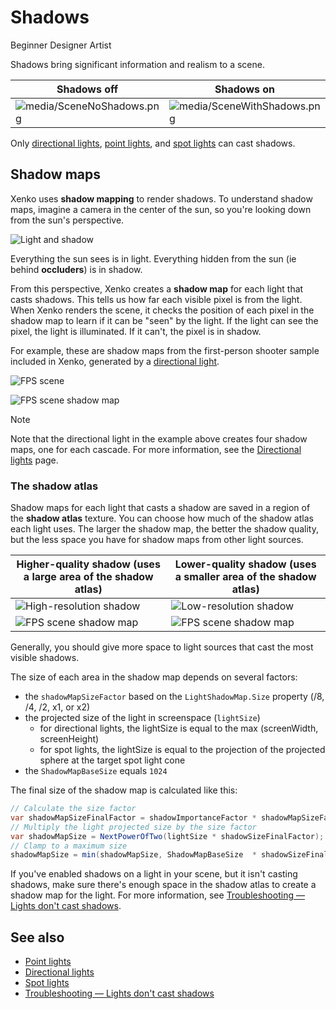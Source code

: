 # Shadows

<span class="label label-doc-level">Beginner</span>
<span class="label label-doc-audience">Designer</span>
<span class="label label-doc-audience">Artist</span>

Shadows bring significant information and realism to a scene.

| Shadows **off**                                          | Shadows **on**                                               |
| -------------------------------------------------------- | ------------------------------------------------------------ |
| ![media/SceneNoShadows.png](media/SceneNoShadows.png)  | ![media/SceneWithShadows.png](media/SceneWithShadows.png) 

Only [directional lights](directional-lights.md), [point lights](point-lights.md), and [spot lights](spot-lights.md) can cast shadows.

## Shadow maps

Xenko uses **shadow mapping** to render shadows. To understand shadow maps, imagine a camera in the center of the sun, so you're looking down from the sun's perspective.

![Light and shadow](media/light-and-shadow.png)

Everything the sun sees is in light. Everything hidden from the sun (ie behind **occluders**) is in shadow.

From this perspective, Xenko creates a **shadow map** for each light that casts shadows. This tells us how far each visible pixel is from the light. When Xenko renders the scene, it checks the position of each pixel in the shadow map to learn if it can be "seen" by the light. If the light can see the pixel, the light is illuminated. If it can't, the pixel is in shadow.

For example, these are shadow maps from the first-person shooter sample included in Xenko, generated by a [directional light](directional-lights.md).

![FPS scene](media/fps-sample-scene.png)

![FPS scene shadow map](media/shadow-atlas-2x.png)

>[!Note]
>Note that the directional light in the example above creates four shadow maps, one for each cascade. For more information, see the [Directional lights](directional-lights.md) page.

### The shadow atlas

Shadow maps for each light that casts a shadow are saved in a region of the **shadow atlas** texture. You can choose how much of the shadow atlas each light uses. The larger the shadow map, the better the shadow quality, but the less space you have for shadow maps from other light sources. 

| Higher-quality shadow (uses a large area of the shadow atlas)    | Lower-quality shadow (uses a smaller area of the shadow atlas)  
| ---------------------------------------------------------------- | ------------------------------------------------------------ 
| ![High-resolution shadow](media/shadow-high-resolution.png)      | ![Low-resolution shadow](media/shadow-low-resolution.png) 
| ![FPS scene shadow map](media/shadow-atlas-2x.png)               | ![FPS scene shadow map](media/shadow-atlas-1x.png)

Generally, you should give more space to light sources that cast the most visible shadows. 

The size of each area in the shadow map depends on several factors:

* the `shadowMapSizeFactor` based on the `LightShadowMap.Size` property (/8, /4, /2, x1, or x2)
* the projected size of the light in screenspace (`lightSize`)
  * for directional lights, the lightSize is equal to the max (screenWidth, screenHeight)
  * for spot lights, the lightSize is equal to the projection of the projected sphere at the target spot light cone
* the `ShadowMapBaseSize` equals `1024`

The final size of the shadow map is calculated like this:

```cs
// Calculate the size factor
var shadowMapSizeFinalFactor = shadowImportanceFactor * shadowMapSizeFactor;
// Multiply the light projected size by the size factor
var shadowMapSize = NextPowerOfTwo(lightSize * shadowSizeFinalFactor);
// Clamp to a maximum size
shadowMapSize = min(shadowMapSize, ShadowMapBaseSize  * shadowSizeFinalFactor);
```

If you've enabled shadows on a light in your scene, but it isn't casting shadows, make sure there's enough space in the shadow atlas to create a shadow map for the light. For more information, see [Troubleshooting — Lights don't cast shadows](../../troubleshooting/lights-dont-cast-shadows.md).

## See also

* [Point lights](point-lights.md)
* [Directional lights](directional-lights.md)
* [Spot lights](spot-lights.md)
* [Troubleshooting — Lights don't cast shadows](../../troubleshooting/lights-dont-cast-shadows.md)